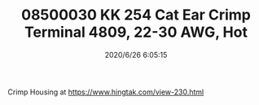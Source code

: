 ﻿---
layout: post 
title: 08500030 KK 254 Cat Ear Crimp Terminal 4809, 22-30 AWG, Hot 
tags: 2510
categories: wire-cable
overview: KK 254 Cat Ear Crimp Terminal 4809, 22-30 AWG, Hot Tin Dip, 2.20mm Insulation Crimp, Reel
part_number: 08500030
thumb_img: static/202006/336-thumb-20200626141321.jpg
small_img: static/202006/336-20200626141321.jpg
date: 2020/6/26 6:05:15
---


Crimp Housing at <a href="https://www.hingtak.com/view-230.html">https://www.hingtak.com/view-230.html</a>
